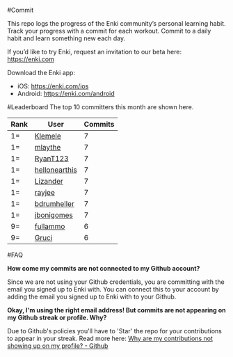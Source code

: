 #Commit

This repo logs the progress of the Enki community’s personal learning habit. Track your progress with a commit for each workout. Commit to a daily habit and learn something new each day.

If you’d like to try Enki, request an invitation to our beta here: https://enki.com

Download the Enki app: 
 - iOS: https://enki.com/ios
 - Android: https://enki.com/android

#Leaderboard
The top 10 committers this month are shown here.

| Rank | User | Commits |
|------|------|---------|
|1=|[Klemele](https://github.com/Klemele)|7|
|1=|[mlaythe](https://github.com/mlaythe)|7|
|1=|[RyanT123](https://github.com/RyanT123)|7|
|1=|[hellonearthis](https://github.com/hellonearthis)|7|
|1=|[Lizander](https://github.com/Lizander)|7|
|1=|[rayjee](https://github.com/rayjee)|7|
|1=|[bdrumheller](https://github.com/bdrumheller)|7|
|1=|[jbonigomes](https://github.com/jbonigomes)|7|
|9=|[fullammo](https://github.com/fullammo)|6|
|9=|[Gruci](https://github.com/Gruci)|6|

#FAQ

**How come my commits are not connected to my Github account?**

Since we are not using your Github credentials, you are committing with the email you signed up to Enki with. You can connect this to your account by adding the email you signed up to Enki with to your Github.

**Okay, I'm using the right email address! But commits are not appearing on my Github streak or profile. Why?**

Due to Github's policies you'll have to 'Star' the repo for your contributions to appear in your streak. Read more here: [Why are my contributions not showing up on my profile? - Github](https://help.github.com/articles/why-are-my-contributions-not-showing-up-on-my-profile/)
